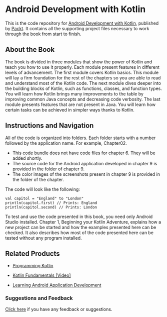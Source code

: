 # Android Development with Kotlin
This is the code repository for [Android Development with Kotlin](https://www.packtpub.com/application-development/android-development-kotlin?utm_source=github&utm_medium=repository&utm_campaign=9781787123687), published by [Packt](https://www.packtpub.com/?utm_source=github). It contains all the supporting project files necessary to work through the book from start to finish.
## About the Book
The book is divided in three modules that show the power of Kotlin and teach you how to use it properly. Each module present features in different levels of advancement. The first module covers Kotlin basics. This module will lay a firm foundation for the rest of the chapters so you are able to read and understand most of the Kotlin code. The next module dives deeper into the building blocks of Kotlin, such as functions, classes, and function types. You will learn how Kotlin brings many improvements to the table by improving common Java concepts and decreasing code verbosity. The last module presents features that are not present in Java. You will learn how certain tasks can be achieved in simpler ways thanks to Kotlin.
## Instructions and Navigation
All of the code is organized into folders. Each folder starts with a number followed by the application name. For example, Chapter02.
* This code bundle does not have code files for chapter 6. They will be added shortly.
* The source code for the Android application developed in chapter 9 is provided in the folder of chapter 9. 
* The color images of the screenshots present in chapter 9 is provided in the folder of the chapter.

The code will look like the following:
```
val capitol = "England" to "London"
println(capitol.first) // Prints: England
println(capitol.second) // Prints: London
```

To test and use the code presented in this book, you need only Android Studio installed. Chapter 1, Beginning your Kotlin Adventure, explains how a new project can be started and how the examples presented here can be checked. It also describes how most of the code presented here can be tested without any program installed.

## Related Products
* [Programming Kotlin](https://www.packtpub.com/application-development/programming-kotlin?utm_source=github&utm_medium=repository&utm_campaign=9781787126367)

* [Kotlin Fundamentals [Video]](https://www.packtpub.com/application-development/kotlin-fundamentals-video?utm_source=github&utm_medium=repository&utm_campaign=9781788477260)

* [Learning Android Application Development](https://www.packtpub.com/application-development/learning-android-application-development?utm_source=github&utm_medium=repository&utm_campaign=9781785286117)

### Suggestions and Feedback
[Click here](https://docs.google.com/forms/d/e/1FAIpQLSe5qwunkGf6PUvzPirPDtuy1Du5Rlzew23UBp2S-P3wB-GcwQ/viewform) if you have any feedback or suggestions.
